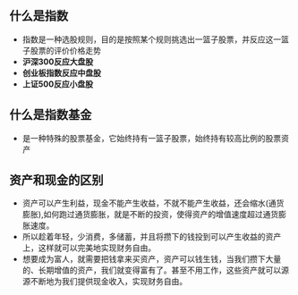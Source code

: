 ## 什么是指数

+ 指数是一种选股规则，目的是按照某个规则挑选出一篮子股票，并反应这一篮子股票的评价价格走势
+ **沪深300反应大盘股**
+ **创业板指数反应中盘股**
+ **上证500反应小盘股**

## 什么是指数基金

+ 是一种特殊的股票基金，它始终持有一篮子股票，始终持有较高比例的股票资产

## 资产和现金的区别

+ 资产可以产生利益，现金不能产生收益，不就不能产生收益，还会缩水(通货膨胀),如何跑过通货膨胀，就是不断的投资，使得资产的增值速度超过通货膨胀速度。
+ 所以趁着年轻，少消费，多储蓄，并且将攒下的钱投到可以产生收益的资产上，这样就可以完美地实现财务自由。
+ 想要成为富人，就需要把钱拿来买资产，资产可以钱生钱，当我们攒下大量的、长期增值的资产，我们就变得富有了。甚至不用工作，这些资产就可以源源不断地为我们提供现金收入，实现财务自由。